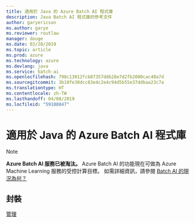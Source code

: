 ```yaml
---
title: 適用於 Java 的 Azure Batch AI 程式庫
description: Java Batch AI 程式庫的參考文件
author: garyericson
ms.author: garye
ms.reviewer: routlaw
manager: douge
ms.date: 03/28/2019
ms.topic: article
ms.prod: azure
ms.technology: azure
ms.devlang: java
ms.service: batch-ai
ms.openlocfilehash: 798c13012fcb87357ddb28e7d2fb2080cac40a7d
ms.sourcegitcommit: 3b10fe30dcc83e4c2e4c94d5b55e37ddbaa23c7a
ms.translationtype: HT
ms.contentlocale: zh-TW
ms.lasthandoff: 04/08/2019
ms.locfileid: "59188847"
---
```

# <a name="azure-batch-ai-libraries-for-java"></a>適用於 Java 的 Azure Batch AI 程式庫

>[!Note]
>**Azure Batch AI 服務已被淘汰。** Azure Batch AI 的功能現在可做為 Azure Machine Learning 服務的受控計算目標。 如需詳細資訊，請參閱 [Batch AI 的現況為何？](https://aka.ms/batchai-retirement)

## <a name="packages"></a>封裝

[管理](/java/api/overview/azure/batchai/management)